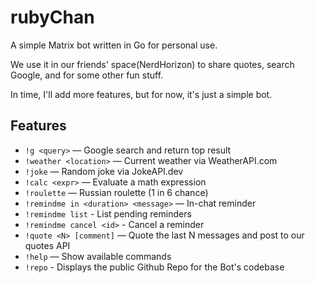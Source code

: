 # rubyChan

A simple Matrix bot written in Go for personal use.

We use it in our friends' space(NerdHorizon) to share quotes, search Google, and for some other fun stuff.

In time, I'll add more features, but for now, it's just a simple bot.

## Features

- `!g <query>` — Google search and return top result
- `!weather <location>` — Current weather via WeatherAPI.com
- `!joke` — Random joke via JokeAPI.dev
- `!calc <expr>` — Evaluate a math expression
- `!roulette` — Russian roulette (1 in 6 chance)
- `!remindme in <duration> <message>` — In-chat reminder
- `!remindme list` - List pending reminders
- `!remindme cancel <id>` - Cancel a reminder
- `!quote <N> [comment]` — Quote the last N messages and post to our quotes API
- `!help` — Show available commands
- `!repo` - Displays the public Github Repo for the Bot's codebase
